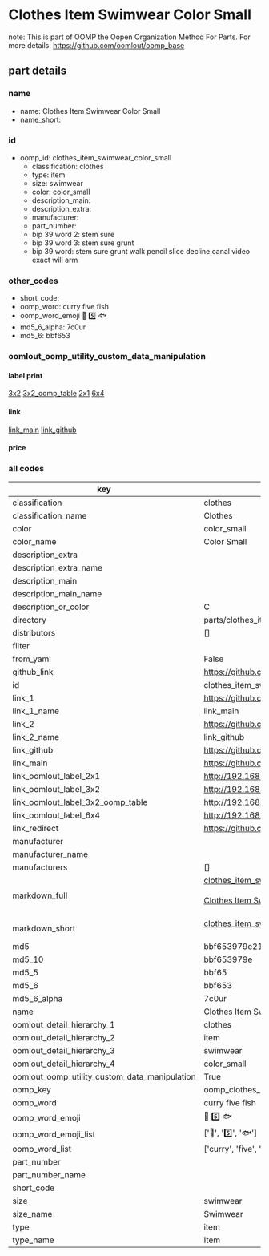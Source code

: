 # Clothes Item Swimwear Color Small  

note: This is part of OOMP the Oopen Organization Method For Parts. For more details: https://github.com/oomlout/oomp_base

##  part details
  







### name
* name: Clothes Item Swimwear Color Small
* name_short: 
### id
* oomp_id: clothes_item_swimwear_color_small
  * classification: clothes
  * type: item
  * size: swimwear
  * color: color_small
  * description_main: 
  * description_extra: 
  * manufacturer: 
  * part_number: 
  * bip 39 word 2: stem sure
  * bip 39 word 3: stem sure grunt
  * bip 39 word: stem sure grunt walk pencil slice decline canal video exact will arm

### other_codes
* short_code: 
* oomp_word: curry five fish
* oomp_word_emoji :curry: :five: :fish:
* md5_6_alpha: 7c0ur
* md5_6: bbf653






### oomlout_oomp_utility_custom_data_manipulation
#### label print
[3x2](http://192.168.1.245:1112/?label=oomp%207c0ur)
[3x2_oomp_table](http://192.168.1.108:1112/?label=oomp%207c0ur)
[2x1](http://192.168.1.242:1112/?label=oomp%207c0ur)
[6x4](http://192.168.1.55:1112/?label=oomp%207c0ur)    

#### link

[link_main](https://github.com/oomlout/oomlout_oomp_version_1_messy/tree/main/parts/clothes_item_swimwear_color_small) [link_github](https://github.com/oomlout/oomlout_oomp_version_1_messy/tree/main/parts/clothes_item_swimwear_color_small)                             

#### price







### all codes 
| key | value |  
| --- | --- |  
| classification | clothes |  
| classification_name | Clothes |  
| color | color_small |  
| color_name | Color Small |  
| description_extra |  |  
| description_extra_name |  |  
| description_main |  |  
| description_main_name |  |  
| description_or_color | C  |  
| directory | parts/clothes_item_swimwear_color_small |  
| distributors | [] |  
| filter |  |  
| from_yaml | False |  
| github_link | https://github.com/oomlout/oomlout_oomp_part_src/tree/main/parts/clothes_item_swimwear_color_small |  
| id | clothes_item_swimwear_color_small |  
| link_1 | https://github.com/oomlout/oomlout_oomp_version_1_messy/tree/main/parts/clothes_item_swimwear_color_small |  
| link_1_name | link_main |  
| link_2 | https://github.com/oomlout/oomlout_oomp_version_1_messy/tree/main/parts/clothes_item_swimwear_color_small |  
| link_2_name | link_github |  
| link_github | https://github.com/oomlout/oomlout_oomp_version_1_messy/tree/main/parts/clothes_item_swimwear_color_small |  
| link_main | https://github.com/oomlout/oomlout_oomp_version_1_messy/tree/main/parts/clothes_item_swimwear_color_small |  
| link_oomlout_label_2x1 | http://192.168.1.242:1112/?label=oomp%207c0ur |  
| link_oomlout_label_3x2 | http://192.168.1.245:1112/?label=oomp%207c0ur |  
| link_oomlout_label_3x2_oomp_table | http://192.168.1.108:1112/?label=oomp%207c0ur |  
| link_oomlout_label_6x4 | http://192.168.1.55:1112/?label=oomp%207c0ur |  
| link_redirect | https://github.com/oomlout/oomlout_oomp_version_1_messy/tree/main/parts/clothes_item_swimwear_color_small |  
| manufacturer |  |  
| manufacturer_name |  |  
| manufacturers | [] |  
| markdown_full | [clothes_item_swimwear_color_small](none)<br>[](none)<br>[Clothes Item Swimwear Color Small](none)<br><br> |  
| markdown_short | [clothes_item_swimwear_color_small](none)<br><br> |  
| md5 | bbf653979e21071f2dd15f68ce7686aa |  
| md5_10 | bbf653979e |  
| md5_5 | bbf65 |  
| md5_6 | bbf653 |  
| md5_6_alpha | 7c0ur |  
| name | Clothes Item Swimwear Color Small |  
| oomlout_detail_hierarchy_1 | clothes |  
| oomlout_detail_hierarchy_2 | item |  
| oomlout_detail_hierarchy_3 | swimwear |  
| oomlout_detail_hierarchy_4 | color_small |  
| oomlout_oomp_utility_custom_data_manipulation | True |  
| oomp_key | oomp_clothes_item_swimwear_color_small |  
| oomp_word | curry five fish |  
| oomp_word_emoji | :curry: :five: :fish: |  
| oomp_word_emoji_list | [':curry:', ':five:', ':fish:'] |  
| oomp_word_list | ['curry', 'five', 'fish'] |  
| part_number |  |  
| part_number_name |  |  
| short_code |  |  
| size | swimwear |  
| size_name | Swimwear |  
| type | item |  
| type_name | Item |  

